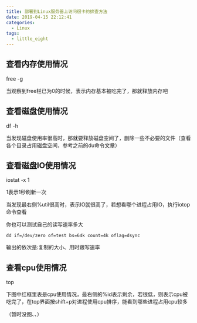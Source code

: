 ```yaml
---
title: 部署到Linux服务器上访问很卡的排查方法
date: 2019-04-15 22:12:41
categories: 
  - Linux
tags: 
  - little_eight
---
```


## 查看内存使用情况

free -g


当观察到free栏已为0的时候，表示内存基本被吃完了，那就释放内存吧



## 查看磁盘使用情况

df -h



当发现磁盘使用率很高时，那就要释放磁盘空间了，删除一些不必要的文件（查看各个目录占用磁盘空间，参考之前的du命令文章）

<!--more-->

## 查看磁盘IO使用情况

iostat -x 1

1表示1秒刷新一次


当发现最右侧%util很高时，表示IO就很高了，若想看哪个进程占用IO，执行iotop命令查看

你也可以测试自己的读写速率多大
```
dd if=/dev/zero of=test bs=64k count=4k oflag=dsync
```
输出的依次是:复制的大小、用时跟写速率


## 查看cpu使用情况

top

下图中红框里表是cpu使用情况，最右侧的%id表示剩余，若很低，则表示cpu被吃完了，在top界面按shift+p对进程使用cpu排序，能看到哪些进程占用cpu较多

（暂时没图、、）
